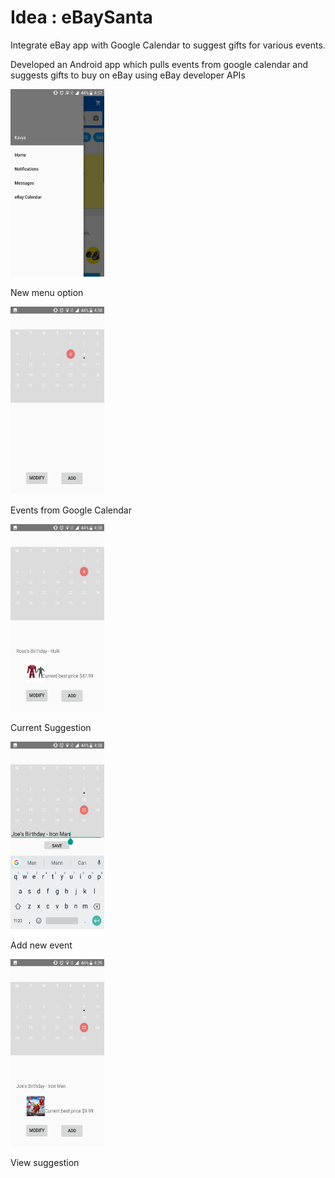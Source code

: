 # Idea : eBaySanta 
  Integrate eBay app with Google Calendar to suggest gifts for various events.
  
  Developed an Android app which pulls events from google calendar and suggests gifts to buy on eBay using eBay developer APIs
  
  <p align="left">
  <img src="https://github.com/kavyabvishwanath/ebay-hackweek/blob/master/screenshots/eBayCalendarOption.jpg" width="150" height="300" alt="New menu option"><p>New menu option</p>
  <img src="https://github.com/kavyabvishwanath/ebay-hackweek/blob/master/screenshots/CalendarView.jpg" width="150" height="300" alt="Events from Google Calendar"> <p>Events from Google Calendar</p>
  <img src="https://github.com/kavyabvishwanath/ebay-hackweek/blob/master/screenshots/FrommGoogleCalendar.jpg" width="150" height="300" alt="Current Suggestion"> <p> Current Suggestion</p>
    <img src="https://github.com/kavyabvishwanath/ebay-hackweek/blob/master/screenshots/AddEvent.jpg" width="150" height="300" alt="Add new event"> <p> Add new event </p>
  <img src="https://github.com/kavyabvishwanath/ebay-hackweek/blob/master/screenshots/ViewSuggestedGift.jpg" width="150" height="300" alt="View suggestion"> <p> View suggestion </p>
  
  </p>
